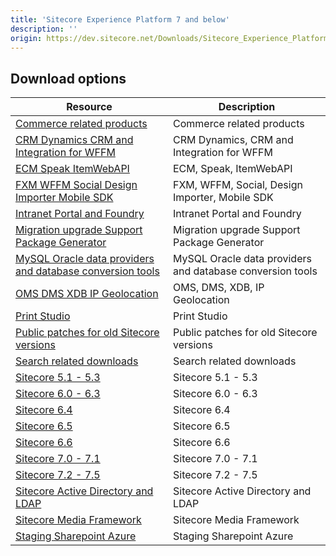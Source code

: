 ```yaml
---
title: 'Sitecore Experience Platform 7 and below'
description: ''
origin: https://dev.sitecore.net/Downloads/Sitecore_Experience_Platform/7_0/Sitecore_Experience_Platform_7_and_below.aspx
---
```


## Download options

| Resource                                                                                                                                                                                        | Description                                               |
| ----------------------------------------------------------------------------------------------------------------------------------------------------------------------------------------------- | --------------------------------------------------------- |
| [Commerce related products](https://sitecoresdn.blob.core.windows.net/downloads/Commerce%20related%20products.zip)                                                                              | Commerce related products                                 |
| [CRM Dynamics CRM and Integration for WFFM](https://sitecoresdn.blob.core.windows.net/downloads/CRM%2C%20Dynamics%20CRM%20and%20Integration%20for%20WFFM.zip)                                   | CRM Dynamics, CRM and Integration for WFFM                |
| [ECM Speak ItemWebAPI](https://sitecoresdn.blob.core.windows.net/downloads/ECM%2C%20Speak%2C%20ItemWebAPI.zip)                                                                                  | ECM, Speak, ItemWebAPI                                    |
| [FXM WFFM Social Design Importer Mobile SDK](https://sitecoresdn.blob.core.windows.net/downloads/FXM%2C%20WFFM%2C%20Social%2C%20Design%20Importer%2C%20Mobile%20SDK.zip)                        | FXM, WFFM, Social, Design Importer, Mobile SDK            |
| [Intranet Portal and Foundry](https://sitecoresdn.blob.core.windows.net/downloads/Intranet%20Portal%20and%20Foundry.zip)                                                                        | Intranet Portal and Foundry                               |
| [Migration upgrade Support Package Generator](https://sitecoresdn.blob.core.windows.net/downloads/Migration%2C%20upgrade%2C%20Support%20Package%20Generator.zip)                                | Migration upgrade Support Package Generator               |
| [MySQL Oracle data providers and database conversion tools](https://sitecoresdn.blob.core.windows.net/downloads/MySQL%2C%20Oracle%20data%20providers%20and%20database%20conversion%20tools.zip) | MySQL Oracle data providers and database conversion tools |
| [OMS DMS XDB IP Geolocation](https://sitecoresdn.blob.core.windows.net/downloads/OMS%2C%20%20DMS%2C%20%20XDB%2C%20%20IP%20Geolocation.zip)                                                      | OMS, DMS, XDB, IP Geolocation                             |
| [Print Studio](https://sitecoresdn.blob.core.windows.net/downloads/Print%20Studio.zip)                                                                                                          | Print Studio                                              |
| [Public patches for old Sitecore versions](https://sitecoresdn.blob.core.windows.net/downloads/Public%20patches%20for%20old%20Sitecore%20versions.zip)                                          | Public patches for old Sitecore versions                  |
| [Search related downloads](https://sitecoresdn.blob.core.windows.net/downloads/Search%20-%20related%20downloads.zip)                                                                            | Search related downloads                                  |
| [Sitecore 5.1 - 5.3](https://sitecoresdn.blob.core.windows.net/downloads/Sitecore%205.1_5.3.zip)                                                                                                | Sitecore 5.1 - 5.3                                        |
| [Sitecore 6.0 - 6.3](https://sitecoresdn.blob.core.windows.net/downloads/Sitecore%206.0_6.3.zip)                                                                                                | Sitecore 6.0 - 6.3                                        |
| [Sitecore 6.4](https://sitecoresdn.blob.core.windows.net/downloads/Sitecore%206.4.zip)                                                                                                          | Sitecore 6.4                                              |
| [Sitecore 6.5](https://sitecoresdn.blob.core.windows.net/downloads/Sitecore%206.5.zip)                                                                                                          | Sitecore 6.5                                              |
| [Sitecore 6.6](https://sitecoresdn.blob.core.windows.net/downloads/Sitecore%206.6.zip)                                                                                                          | Sitecore 6.6                                              |
| [Sitecore 7.0 - 7.1](https://sitecoresdn.blob.core.windows.net/downloads/Sitecore%207.0_7.1.zip)                                                                                                | Sitecore 7.0 - 7.1                                        |
| [Sitecore 7.2 - 7.5](https://sitecoresdn.blob.core.windows.net/downloads/Sitecore%207.2_7.5.zip)                                                                                                | Sitecore 7.2 - 7.5                                        |
| [Sitecore Active Directory and LDAP](https://sitecoresdn.blob.core.windows.net/downloads/Sitecore%20Active%20Directory%20and%20LDAP.zip)                                                        | Sitecore Active Directory and LDAP                        |
| [Sitecore Media Framework](https://sitecoresdn.blob.core.windows.net/downloads/Sitecore%20Media%20Framework.zip)                                                                                | Sitecore Media Framework                                  |
| [Staging Sharepoint Azure](https://sitecoresdn.blob.core.windows.net/downloads/Staging%2C%20Sharepoint%2C%20Azure.zip)                                                                          | Staging Sharepoint Azure                                  |
